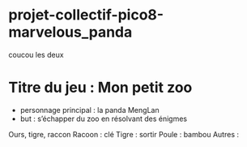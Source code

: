 # projet-collectif-pico8-marvelous_panda
coucou les deux

# Titre du jeu : Mon petit zoo

- personnage principal : la panda MengLan
- but : s’échapper du zoo en résolvant des énigmes


Ours, tigre, raccon
Racoon : clé
Tigre : sortir
Poule : bambou
Autres :  
